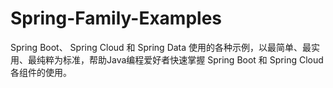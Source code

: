 # Spring-Family-Examples
Spring Boot、 Spring Cloud 和 Spring Data 使用的各种示例，以最简单、最实用、最纯粹为标准，帮助Java编程爱好者快速掌握 Spring Boot 和 Spring Cloud 各组件的使用。
